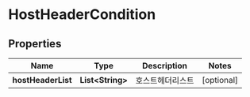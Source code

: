 
# HostHeaderCondition

## Properties
Name | Type | Description | Notes
------------ | ------------- | ------------- | -------------
**hostHeaderList** | **List&lt;String&gt;** | 호스트헤더리스트 |  [optional]



